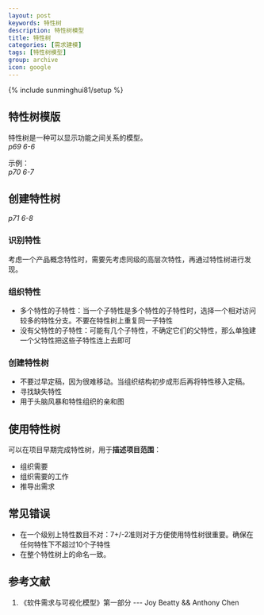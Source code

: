```yaml
---
layout: post
keywords: 特性树
description: 特性树模型
title: 特性树
categories: [需求建模]
tags: [特性树模型]
group: archive
icon: google
---
```

{% include sunminghui81/setup %}


## 特性树模版
特性树是一种可以显示功能之间关系的模型。  
*p69 6-6*

示例：  
*p70 6-7*

## 创建特性树
*p71 6-8*

### 识别特性
考虑一个产品概念特性时，需要先考虑同级的高层次特性，再通过特性树进行发现。

### 组织特性
- 多个特性的子特性：当一个子特性是多个特性的子特性时，选择一个相对访问较多的特性分支。不要在特性树上重复同一子特性
- 没有父特性的子特性：可能有几个子特性，不确定它们的父特性，那么单独建一个父特性把这些子特性连上去即可

### 创建特性树
- 不要过早定稿，因为很难移动。当组织结构初步成形后再将特性移入定稿。
- 寻找缺失特性
- 用于头脑风暴和特性组织的亲和图

## 使用特性树
可以在项目早期完成特性树，用于**描述项目范围**：
- 组织需要
- 组织需要的工作
- 推导出需求

## 常见错误
- 在一个级别上特性数目不对：7+/-2准则对于方便使用特性树很重要。确保在任何特性下不超过10个子特性
- 在整个特性树上的命名一致。

## 参考文献
1. 《软件需求与可视化模型》第一部分 --- Joy Beatty && Anthony Chen



